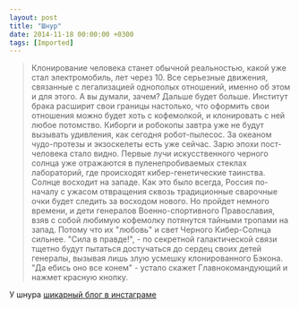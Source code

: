 ```yaml
---
layout: post
title: "Шнур"
date: 2014-11-18 00:00:00 +0300
tags: [Imported]
---
```


> Клонирование человека станет обычной реальностью, какой уже стал электромобиль, лет через 10\. Все серьезные движения, связанные с легализацией однополых отношений, именно об этом и для этого. А вы думали, зачем? Дальше будет больше. Институт брака расширит свои границы настолько, что оформить свои отношения можно будет хоть с кофемолкой, и клонировать с ней любое потомство. Киборги и робокопы завтра уже не будут вызывать удивления, как сегодня робот-пылесос. За океаном чудо-протезы и экзоскелеты есть уже сейчас. Зарю эпохи пост-человека стало видно. Первые лучи искусственного черного солнца уже отражаются в пуленепробиваемых стеклах лабораторий, где происходят кибер-генетические таинства. Солнце восходит на западе. Как это было всегда, Россия по-началу с ужасом отвращения сквозь традиционные сварочные очки будет следить за восходом нового. Но пройдет немного времени, и дети генералов Военно-спортивного Православия, взяв с собой любимую кофемолку потянутся тайными тропами на запад. Потому что их "любовь" и свет Черного Кибер-Солнца сильнее. "Сила в правде!", - по секретной галактической связи тщетно будут пытаться достучаться до сердец своих детей генералы, вызывая лишь злую усмешку клонированного Бэкона. "Да ебись оно все конем" - устало скажет Главнокомандующий и нажмет красную кнопку.

У шнура [шикарный блог в инстаграме](http://instagram.com/shnurovs)